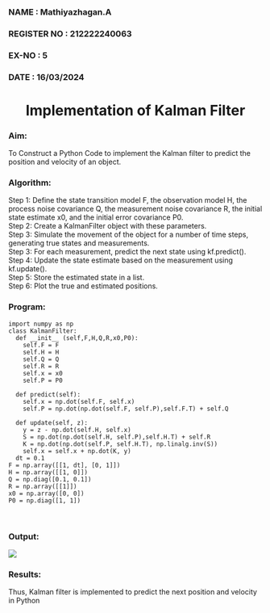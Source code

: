 <H3>NAME : Mathiyazhagan.A</H3>
<H3>REGISTER NO : 212222240063</H3>
<H3>EX-NO : 5</H3>
<H3>DATE : 16/03/2024</H3>
<H1 ALIGN =CENTER> Implementation of Kalman Filter</H1>
<H3>Aim:</H3> To Construct a Python Code to implement the Kalman filter to predict the position and velocity of an object.
<H3>Algorithm:</H3>
Step 1: Define the state transition model F, the observation model H, the process noise covariance Q, the measurement noise covariance R, the initial state estimate x0, and the initial error covariance P0.<BR>
Step 2:  Create a KalmanFilter object with these parameters.<BR>
Step 3: Simulate the movement of the object for a number of time steps, generating true states and measurements. <BR>
Step 3: For each measurement, predict the next state using kf.predict().<BR>
Step 4: Update the state estimate based on the measurement using kf.update().<BR>
Step 5: Store the estimated state in a list.<BR>
Step 6: Plot the true and estimated positions.<BR>
<H3>Program:</H3>

```
import numpy as np
class KalmanFilter:
  def __init__ (self,F,H,Q,R,x0,P0):
    self.F = F 
    self.H = H 
    self.Q = Q 
    self.R = R 
    self.x = x0 
    self.P = P0
  
  def predict(self):
    self.x = np.dot(self.F, self.x)
    self.P = np.dot(np.dot(self.F, self.P),self.F.T) + self.Q
  
  def update(self, z):
    y = z - np.dot(self.H, self.x)
    S = np.dot(np.dot(self.H, self.P),self.H.T) + self.R
    K = np.dot(np.dot(self.P, self.H.T), np.linalg.inv(S))
    self.x = self.x + np.dot(K, y)
  dt = 0.1 
F = np.array([[1, dt], [0, 1]]) 
H = np.array([[1, 0]]) 
Q = np.diag([0.1, 0.1]) 
R = np.array([[1]]) 
x0 = np.array([0, 0]) 
P0 = np.diag([1, 1]) 
```
<br>
<H3>Output:</H3>

<img src="https://github.com/22002102/Ex-5--AAI/assets/119091638/784add88-607c-4892-b68d-4674b6660e3b">

<H3>Results:</H3>

Thus, Kalman filter is implemented to predict the next position and   velocity in Python



